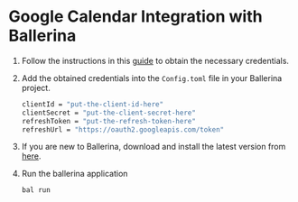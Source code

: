 # Google Calendar Integration with Ballerina

1. Follow the instructions in this [guide](https://medium.com/@nuvidu-18/manage-work-schedules-with-ballerina-a-guide-to-google-calendar-apis-2820755bc4b1) to obtain the necessary credentials.

2. Add the obtained credentials into the `Config.toml` file in your Ballerina project.

    ```bash
    clientId = "put-the-client-id-here"
    clientSecret = "put-the-client-secret-here"
    refreshToken = "put-the-refresh-token-here"
    refreshUrl = "https://oauth2.googleapis.com/token"
    ```

3. If you are new to Ballerina, download and install the latest version from [here](https://ballerina.io/downloads/).

4. Run the ballerina application

    ```ballerina
    bal run
    ```
